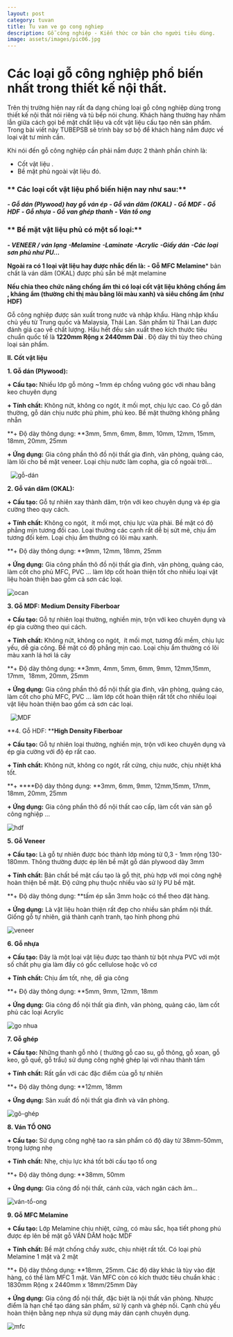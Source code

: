 ```yaml
---
layout: post
category: tuvan
title: Tu van ve go cong nghiep
description: Gỗ công nghiệp - Kiến thức cơ bản cho người tiêu dùng.
image: assets/images/pic06.jpg
---
```


Các loại gỗ công nghiệp phổ biến nhất trong thiết kế nội thất.
===========================================================
Trên thị trường hiện nay rất đa dạng chủng loại gỗ công nghiệp dùng trong thiết kế nội thất nói riêng và tủ bếp nói chung. Khách hàng thường hay nhầm lẫn giữa cách gọi bề mặt chất liệu và cốt vật liệu cấu tạo nên sản phẩm. Trong bài viết này TUBEPSB sẽ trình bày sơ bộ để khách hàng nắm được về loại vật tư mình cần.

Khi nói đến gỗ công nghiệp cần phải nắm được 2 thành phần chính là:
- Cốt vật liệu .
- Bề mặt phủ ngoài vật liệu đó.

### ** Các loại cốt vật liệu phổ biến hiện nay như sau:**
***- Gỗ dán (Plywood) hay gỗ ván ép***
***- Gỗ ván dăm (OKAL)***
***- Gỗ MDF***
***- Gỗ HDF***
***- Gỗ nhựa***
***- Gỗ van ghép thanh***
***- Ván tổ ong***

### ** Bề mặt vật liệu phủ có một số loại:**
***- VENEER / ván lạng***
***-Melamine***
***-Laminate***
***-Acrylic***
***-Giấy dán***
***-Các loại sơn phủ như PU...***

**Ngoài ra có 1 loại vật liệu hay được nhắc đến là:**
**- Gỗ MFC Melamine*** bản chất là ván dăm (OKAL) được phủ sẵn bề mặt melamine

**Nếu chia theo chức năng chống ẩm thì có loại cốt vật liệu không chống ẩm , kháng ẩm (thường chỉ thị màu bằng lõi màu xanh)  và siêu chống ẩm (như HDF)**

Gỗ công nghiệp được sản xuất trong nước và nhập khẩu. Hàng nhập khẩu chủ yếu từ Trung quốc và Malaysia, Thái Lan. Sản phẩm từ Thái Lan được đánh giá cao về chất lượng. Hầu hết đều sản xuất theo kích thước tiêu chuẩn quốc tế  là **1220mm Rộng x 2440mm Dài** . Độ dày thì tùy theo chủng loại sản phẩm.

**II. Cốt vật liệu**

**1. Gỗ dán (Plywood):**

**+ Cấu tạo:** Nhiều lớp gỗ mỏng ~1mm ép chồng vuông góc với nhau bằng keo chuyên dụng

**+ Tính chất:** Không nứt, không co ngót, ít mối mọt, chịu lực cao. Có gỗ dán thường, gỗ dán chịu nước phủ phim, phủ keo. Bề mặt thường không phẳng nhẵn

**+ Độ dày thông dụng: **3mm, 5mm, 6mm, 8mm, 10mm, 12mm, 15mm, 18mm, 20mm, 25mm

**+ Ứng dụng:** Gia công phần thô đồ nội thất gia đình, văn phòng, quảng cáo, làm lõi cho bề mặt veneer. Loại chịu nước làm copha, gia cố ngoài trời...

  ![gỗ-dán](/assets/images/tu-van-bep/go-dan.png)

**2. Gỗ ván dăm (OKAL):**

**+ Cấu tạo:** Gỗ tự nhiên xay thành dăm, trộn với keo chuyên dụng và ép gia cường theo quy cách.

**+ Tính chất:** Không co ngót,  ít mối mọt, chịu lực vừa phải. Bề mặt có độ phẳng mịn tương đối cao. Loại thường các cạnh rất dễ bị sứt mẻ, chịu ẩm tương đối kém. Loại chịu ẩm thường có lõi màu xanh.

**+ Độ dày thông dụng: **9mm, 12mm, 18mm, 25mm

**+ Ứng dụng:** Gia công phần thô đồ nội thất gia đình, văn phòng, quảng cáo, làm cốt cho phủ MFC, PVC ... làm lớp cốt hoàn thiện tốt cho nhiều loại vật liệu hoàn thiện bao gồm cả sơn các loại.

![ocan](/assets/images/tu-van-bep/van-dam-okal.png)

**3. Gỗ MDF: Medium Density Fiberboar**

**+ Cấu tạo:** Gỗ tự nhiên loại thường, nghiền mịn, trộn với keo chuyên dụng và ép gia cường theo qui cách.

**+ Tính chất:** Không nứt, không co ngót,  ít mối mọt, tương đối mềm, chịu lực yếu, dễ gia công. Bề mặt có độ phẳng mịn cao. Loại chịu ẩm thường có lõi màu xanh lá hơi lá cây

**+ Độ dày thông dụng: **3mm, 4mm, 5mm, 6mm, 9mm, 12mm,15mm, 17mm,  18mm, 20mm, 25mm

**+ Ứng dụng:** Gia công phần thô đồ nội thất gia đình, văn phòng, quảng cáo, làm cốt cho phủ MFC, PVC ... làm lớp cốt hoàn thiện rất tốt cho nhiều loại vật liệu hoàn thiện bao gồm cả sơn các loại.

  ![MDF](/assets/images/tu-van-bep/MDF.png)

**4. Gỗ HDF: ****High Density Fiberboar**

**+ Cấu tạo:** Gỗ tự nhiên loại thường, nghiền mịn, trộn với keo chuyên dụng và ép gia cường với độ ép rất cao.

**+ Tính chất:** Không nứt, không co ngót, rất cứng, chịu nước, chịu nhiệt khá tốt.

**+ ****Độ dày thông dụng: **3mm, 6mm, 9mm, 12mm,15mm, 17mm,  18mm, 20mm, 25mm

**+ Ứng dụng:** Gia công phần thô đồ nội thất cao cấp, làm cốt ván sàn gỗ công nghiệp ...

![hdf](/assets/images/tu-van-bep/hdf.png) 

**5. Gỗ Veneer**

**+ Cấu tạo:** Là gỗ tự nhiên được bóc thành lớp mỏng từ 0,3 - 1mm rộng 130-180mm. Thông thường được ép lên bề mặt gỗ dán plywood dày 3mm

**+ Tính chất:** Bản chất bề mặt cấu tạo là gỗ thịt, phù hợp với mọi công nghệ hoàn thiện bề mặt. Độ cứng phụ thuộc nhiều vào sử lý PU bề mặt.

**+ Độ dày thông dụng: **tấm ép sẵn 3mm hoặc có thể theo đặt hàng.

**+ Ứng dụng:** Là vật liệu hoàn thiện rất đẹp cho nhiều sản phẩm nội thất. Giống gỗ tự nhiên, giá thành cạnh tranh, tạo hình phong phú

![veneer](/assets/images/tu-van-bep/veneer.png)

**6. Gỗ nhựa**

**+ Cấu tạo:** Đây là một loại vật liệu được tạo thành từ bột nhựa PVC với một số chất phụ gia làm đầy có gốc cellulose hoặc vô cơ

**+ Tính chất:** Chịu ẩm tốt, nhẹ, dễ gia công

**+ Độ dày thông dụng: **5mm, 9mm, 12mm, 18mm

**+ Ứng dụng:** Gia công đồ nội thất gia đình, văn phòng, quảng cáo, làm cốt phủ các loại Acrylic

![go nhua](/assets/images/tu-van-bep/go-nhua.png) 

**7. Gỗ ghép**

**+ Cấu tạo:** Những thanh gỗ nhỏ ( thường gỗ cao su, gỗ thông, gỗ xoan, gỗ keo, gỗ quế, gỗ trẩu) sử dụng công nghệ ghép lại với nhau thành tấm

**+ Tính chất:** Rất gần với các đặc điểm của gỗ tự nhiên

**+ Độ dày thông dụng: **12mm, 18mm

**+ Ứng dụng:** Sản xuất đồ nội thất gia đình và văn phòng. 

![gõ-ghép](/assets/images/tu-van-bep/van-ghep-thanh-thong-AA.jpg) 

**8. Ván TỔ ONG**

**+ Cấu tạo:** Sử dụng công nghệ tao ra sản phẩm có độ dày từ 38mm-50mm,  trọng lượng nhẹ

**+ Tính chất:** Nhẹ, chịu lực khá tốt bởi cấu tạo tổ ong

**+ Độ dày thông dụng: **38mm, 50mm

**+ Ứng dụng:** Gia công đồ nội thất, cánh cửa, vách ngăn cách âm...

![ván-tổ-ong](/assets/images/tu-van-bep/van-to-ong.jpg)

**9. Gỗ MFC Melamine**

**+ Cấu tạo:** Lớp Melamine chịu nhiệt, cứng, có màu sắc, họa tiết phong phú được ép lên bề mặt gỗ VÁN DĂM hoặc MDF

**+ Tính chất:** Bề mặt chống chầy xước, chịu nhiệt rất tốt. Có loại phủ Melamine 1 mặt và 2 mặt

**+ Độ dày thông dụng: **18mm, 25mm. Các độ dày khác là tùy vào đặt hàng, có thể làm MFC 1 mặt. Ván MFC còn có kích thước tiêu chuẩn khác : 1830mm Rộng x 2440mm x 18mm/25mm Dày

**+ Ứng dụng:** Gia công đồ nội thất, đặc biệt là nội thất văn phòng. Nhược điểm là hạn chế tạo dáng sản phẩm, sử lý cạnh và ghép nối. Cạnh chủ yếu hoàn thiện bằng nẹp nhựa sử dụng máy dán cạnh chuyên dụng.

![mfc](/assets/images/tu-van-bep/MFC.png) 
